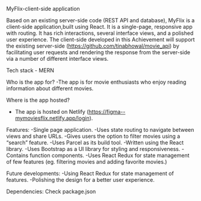 
MyFlix-client-side application

Based on an existing server-side code (REST API and database), MyFlix is a client-side application,built using React. It is a single-page, responsive app with routing. It has rich interactions, several interface views, and a polished user experience. The client-side developed in this Achievement will support the existing server-side (https://github.com/tinabhowal/movie_api) by facilitating user requests and rendering the response from the server-side via a number of different interface views.

Tech stack - MERN


Who is the app for?
-The app is for movie enthusiasts who enjoy reading information about
different movies.

Where is the app hosted?
- The app is hosted on Netlify (https://figma--mymoviesflix.netlify.app/login).  

Features:
-Single page application.
-Uses state routing to navigate between views and share URLs.
-Gives users the option to filter movies using a “search” feature.
-Uses Parcel as its build tool.
-Written using the React library.
-Uses Bootstrap as a UI library for styling and responsiveness.
-Contains function components.
-Uses React Redux for state management of few features (eg. filtering movies and adding favorite movies.)



Future developments:
-Using React Redux for state management of features.
-Polishing the design for a better user experience.

Dependencies:
Check package.json